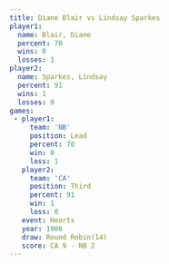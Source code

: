 ```yaml
---
title: Diane Blair vs Lindsay Sparkes
player1:                
  name: Blair, Diane    
  percent: 70           
  wins: 0               
  losses: 1             
player2:                
  name: Sparkes, Lindsay
  percent: 91           
  wins: 1               
  losses: 0             
games:
 - player1:        
     team: 'NB'    
     position: Lead
     percent: 70   
     win: 0        
     loss: 1       
   player2:         
     team: 'CA'     
     position: Third
     percent: 91    
     win: 1         
     loss: 0        
   event: Hearts        
   year: 1986           
   draw: Round Robin(14)
   score: CA 9 - NB 2   
---
```

